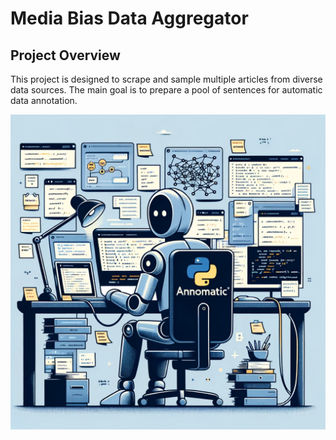 # Media Bias Data Aggregator

## Project Overview

This project is designed to scrape and sample multiple articles from diverse data sources. The main goal is to prepare a pool of sentences for automatic data annotation.
<p align="center">
  <img src="anno.png" alt="Description of Image">
</p>

